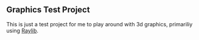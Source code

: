## Graphics Test Project
This is just a test project for me to play around with 3d graphics, primariliy using [Raylib](https://github.com/raysan5/raylib).